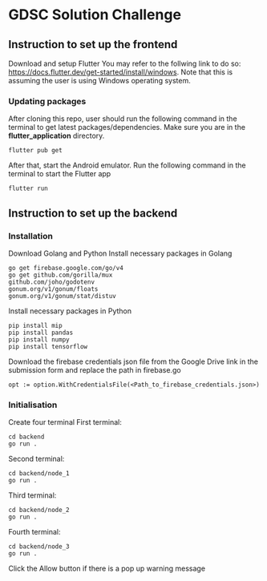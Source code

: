 # GDSC Solution Challenge

## Instruction to set up the frontend
Download and setup Flutter
You may refer to the follwing link to do so: https://docs.flutter.dev/get-started/install/windows.
Note that this is assuming the user is using Windows operating system.

### Updating packages
After cloning this repo, user should run the following command in the terminal to get latest packages/dependencies. Make sure you are in the **flutter_application** directory.
```
flutter pub get
```
After that, start the Android emulator. Run the following command in the terminal to start the Flutter app
```
flutter run
```


## Instruction to set up the backend

### Installation
Download Golang and Python
Install necessary packages in Golang
```
go get firebase.google.com/go/v4
go get github.com/gorilla/mux
github.com/joho/godotenv
gonum.org/v1/gonum/floats
gonum.org/v1/gonum/stat/distuv
```
Install necessary packages in Python
```
pip install mip
pip install pandas
pip install numpy
pip install tensorflow
```
Download the firebase credentials json file from the Google Drive link in the submission form and replace the path in firebase.go
```
opt := option.WithCredentialsFile(<Path_to_firebase_credentials.json>)
```

### Initialisation
Create four terminal
First terminal:
```
cd backend
go run .
```
Second terminal:
```
cd backend/node_1
go run .
```
Third terminal:
```
cd backend/node_2
go run .
```
Fourth terminal:
```
cd backend/node_3
go run .
```
Click the Allow button if there is a pop up warning message
